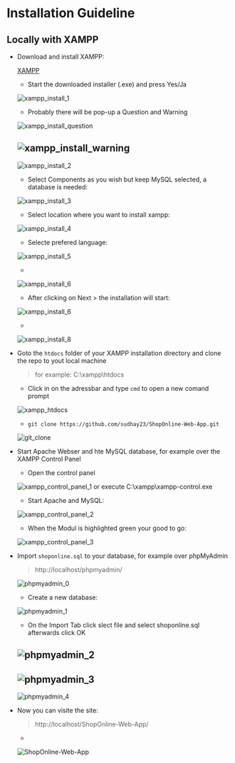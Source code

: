 # Installation Guideline
## Locally with XAMPP

- Download and install XAMPP:

    [XAMPP](https://www.apachefriends.org/de/download.html)

    - Start the downloaded installer (.exe) and press Yes/Ja

    ![xampp_install_1](https://user-images.githubusercontent.com/16044116/135674699-c543c94a-9109-4681-b25d-dc53e66bbdad.png)
    - Probably there will be pop-up a Question and Warning

    ![xampp_install_question](https://user-images.githubusercontent.com/16044116/135674735-c90d1fda-81be-4c3a-bd40-40778c51828e.png)

    ![xampp_install_warning](https://user-images.githubusercontent.com/16044116/135674747-41aaadb7-7d1e-4f22-a504-c9954f3dae6e.png)
    - 
    ![xampp_install_2](https://user-images.githubusercontent.com/16044116/135674723-e9e72dd8-c151-44b4-9cc8-f1bae40fc37f.png)
    - Select Components as you wish but keep MySQL selected, a database is needed:

    ![xampp_install_3](https://user-images.githubusercontent.com/16044116/135674758-6744f71b-540f-4b2b-a22b-196da16c600f.png)
    - Select location where you want to install xampp:

    ![xampp_install_4](https://user-images.githubusercontent.com/16044116/135674767-05c66f78-3cf8-4607-9662-650cde1ee658.png)
    - Selecte prefered language:

    ![xampp_install_5](https://user-images.githubusercontent.com/16044116/135674777-3e285e7f-ce99-433d-9c88-bd77cb300215.png)

    - 
    ![xampp_install_6](https://user-images.githubusercontent.com/16044116/135674796-e4f85db6-126d-47e0-afc9-d901a851ee52.png)
    - After clicking on Next > the installation will start:

    ![xampp_install_6](https://user-images.githubusercontent.com/16044116/135674806-9bbf2077-89ba-4fb6-8435-cc37e12502b0.png)

    - 
    ![xampp_install_8](https://user-images.githubusercontent.com/16044116/135674812-f00ae832-118d-4e85-9e8b-14fa45f54f0e.png)

- Goto the `htdocs` folder of your XAMPP installation directory and clone the repo to yout local machine

    > for example: C:\xampp\htdocs
    - Click in on the adressbar and type `cmd` to open a new comand prompt

    ![xampp_htdocs](https://user-images.githubusercontent.com/16044116/135674843-ee561166-735e-45e9-88e0-4c1810c3c680.png)
    - `git clone https://github.com/sudhay23/ShopOnline-Web-App.git`

    ![git_clone](https://user-images.githubusercontent.com/16044116/135674854-c9d16c3a-6e0c-4858-86d3-e7c14fa6deba.png)

- Start Apache Webser and hte MySQL database, for example over the XAMPP Control Panel
    - Open the control panel

    ![xampp_control_panel_1](https://user-images.githubusercontent.com/16044116/135674865-bdc8646f-ed52-4491-aba5-b61012fd8a67.png)
    or execute C:\xampp\xampp-control.exe
    - Start Apache and MySQL:

    ![xampp_control_panel_2](https://user-images.githubusercontent.com/16044116/135674870-9c17c6f6-6867-4dee-ab1c-d1500e57e7bf.png)
    - When the Modul is highlighted green your good to go:

    ![xampp_control_panel_3](https://user-images.githubusercontent.com/16044116/135674877-7f0446b5-03bc-4a45-9e24-f29e62ea3d39.png)

- Import `shoponline.sql` to your database, for example over phpMyAdmin

    > http://localhost/phpmyadmin/

    ![phpmyadmin_0](https://user-images.githubusercontent.com/16044116/135674889-0047b978-8682-4a45-8314-ab28eeb7ee39.png)
    - Create a new database:

    ![phpmyadmin_1](https://user-images.githubusercontent.com/16044116/135674893-dcbc20e1-0607-4da5-b04e-ce0b4b7143ee.png)
    - On the Import Tab click slect file and select shoponline.sql afterwards click OK

    ![phpmyadmin_2](https://user-images.githubusercontent.com/16044116/135674911-909a56d6-3b7e-4b49-b0c0-0be1d5ab4e2d.png)
    - 
    ![phpmyadmin_3](https://user-images.githubusercontent.com/16044116/135674921-e9992ded-6897-49df-8d62-d334fce2a214.png)
    - 
    ![phpmyadmin_4](https://user-images.githubusercontent.com/16044116/135674927-a5ca269a-3e76-4831-8e9b-0d218e050270.png)

- Now you can visite the site:

    > http://localhost/ShopOnline-Web-App/

    - 
    ![ShopOnline-Web-App](https://user-images.githubusercontent.com/16044116/135674936-59d1d1a9-7be0-4eac-a4db-f81baf0f61ae.png)
